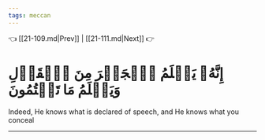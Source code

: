 ```yaml
---
tags: meccan
---
```


👈 [[21-109.md|Prev]] | [[21-111.md|Next]] 👉

# إِنَّهُۥ يَعۡلَمُ ٱلۡجَهۡرَ مِنَ ٱلۡقَوۡلِ وَيَعۡلَمُ مَا تَكۡتُمُونَ

Indeed, He knows what is declared of speech, and He knows what you conceal

---

